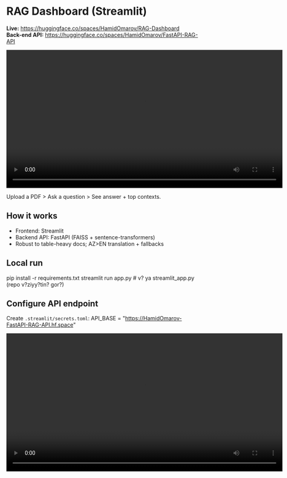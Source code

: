 # RAG Dashboard (Streamlit)

**Live:** https://huggingface.co/spaces/HamidOmarov/RAG-Dashboard  
**Back-end API:** https://huggingface.co/spaces/HamidOmarov/FastAPI-RAG-API

<video src="https://github.com/HamidOmarov/rag-dashboard/blob/main/assets/demo.mp4" controls width="720"></video>



Upload a PDF > Ask a question > See answer + top contexts.

## How it works
- Frontend: Streamlit
- Backend API: FastAPI (FAISS + sentence-transformers)
- Robust to table-heavy docs; AZ>EN translation + fallbacks

## Local run
pip install -r requirements.txt
streamlit run app.py    # v? ya streamlit_app.py (repo v?ziyy?tin? gor?)

## Configure API endpoint
Create `.streamlit/secrets.toml`:
API_BASE = "https://HamidOmarov-FastAPI-RAG-API.hf.space"



<video src="https://raw.githubusercontent.com/HamidOmarov/rag-dashboard/main/assets/demo.mp4" controls width="720"></video>

